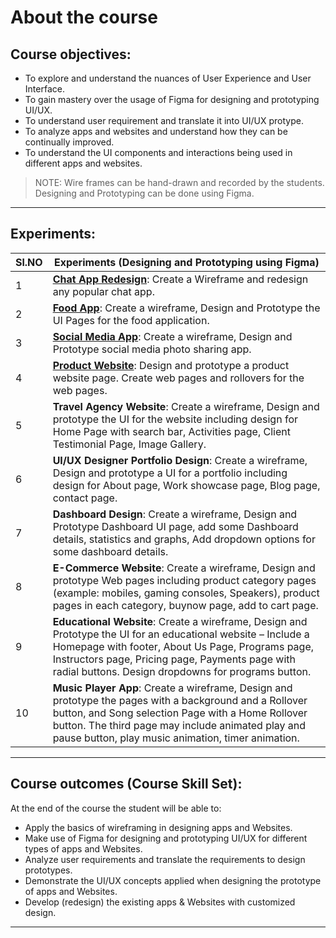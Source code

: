 # About the course

## Course objectives:

- To explore and understand the nuances of User Experience and User Interface.
- To gain mastery over the usage of Figma for designing and prototyping UI/UX.
- To understand user requirement and translate it into UI/UX protype.
- To analyze apps and websites and understand how they can be continually improved.
- To understand the UI components and interactions being used in different apps and websites.

> NOTE: Wire frames can be hand-drawn and recorded by the students. Designing and Prototyping can be done using Figma.

---
## Experiments:

| Sl.NO | Experiments (Designing and Prototyping using Figma)                                                                                                                                                                                                                          |
| ----- | ---------------------------------------------------------------------------------------------------------------------------------------------------------------------------------------------------------------------------------------------------------------------------- |
| 1     | **[Chat App Redesign](chat-app-redesign.md)**: Create a Wireframe and redesign any popular chat app.                                                                                                                                                                         |
| 2     | **[Food App](food-app.md)**: Create a wireframe, Design and Prototype the UI Pages for the food application.                                                                                                                                                                 |
| 3     | **[Social Media App](social-media-app.md)**: Create a wireframe, Design and Prototype social media photo sharing app.                                                                                                                                                        |
| 4     | **[Product Website](product-website.md)**: Design and prototype a product website page. Create web pages and rollovers for the web pages.                                                                                                                                    |
| 5     | **Travel Agency Website**: Create a wireframe, Design and prototype the UI for the website including design for Home Page with search bar, Activities page, Client Testimonial Page, Image Gallery.                                                                          |
| 6     | **UI/UX Designer Portfolio Design**: Create a wireframe, Design and prototype a UI for a portfolio including design for About page, Work showcase page, Blog page, contact page.                                                                                             |
| 7     | **Dashboard Design**: Create a wireframe, Design and Prototype Dashboard UI page, add some Dashboard details, statistics and graphs, Add dropdown options for some dashboard details.                                                                                        |
| 8     | **E-Commerce Website**: Create a wireframe, Design and prototype Web pages including product category pages (example: mobiles, gaming consoles, Speakers), product pages in each category, buynow page, add to cart page.                                                    |
| 9     | **Educational Website**: Create a wireframe, Design and Prototype the UI for an educational website – Include a Homepage with footer, About Us Page, Programs page, Instructors page, Pricing page, Payments page with radial buttons. Design dropdowns for programs button. |
| 10    | **Music Player App**: Create a wireframe, Design and prototype the pages with a background and a Rollover button, and Song selection Page with a Home Rollover button. The third page may include animated play and pause button, play music animation, timer animation.     |

---
## Course outcomes (Course Skill Set):

At the end of the course the student will be able to:

- Apply the basics of wireframing in designing apps and Websites.
- Make use of Figma for designing and prototyping UI/UX for different types of apps and Websites.
- Analyze user requirements and translate the requirements to design prototypes.
- Demonstrate the UI/UX concepts applied when designing the prototype of apps and Websites.
- Develop (redesign) the existing apps & Websites with customized design.

---